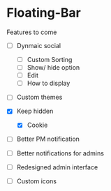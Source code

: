 Floating-Bar
============

Features to come

- [ ] Dynmaic social
	- [ ] Custom Sorting
	- [ ] Show/ hide option
	- [ ] Edit
	- [ ] How to display
- [ ] Custom themes
- [x] Keep hidden
	- [x] Cookie
- [ ] Better PM notification
- [ ] Better notifications for admins
- [ ] Redesigned admin interface
- [ ] Custom icons



